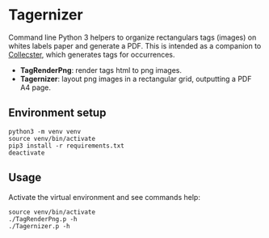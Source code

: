 # Tagernizer

Command line Python 3 helpers to organize rectangulars tags (images) on whites labels paper and generate a PDF.
This is intended as a companion to [Collecster](https://github.com/Adnn/Collecster), which generates tags for occurrences.

* **TagRenderPng**: render tags html to png images.
* **Tagernizer**: layout png images in a rectangular grid, outputting a PDF A4 page.

## Environment setup

    python3 -m venv venv
    source venv/bin/activate
    pip3 install -r requirements.txt
    deactivate

## Usage

Activate the virtual environment and see commands help:

    source venv/bin/activate
    ./TagRenderPng.p -h
    ./Tagernizer.p -h
